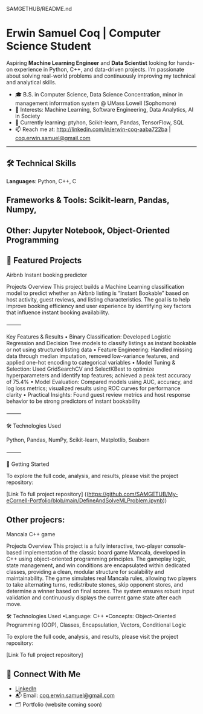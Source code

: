 SAMGETHUB/README.nd

# Erwin Samuel Coq | Computer Science Student

Aspiring **Machine Learning Engineer** and **Data Scientist** looking for hands-on experience in Python, C++, and data-driven projects. I’m passionate about solving real-world problems and continuously improving my technical and analytical skills.

- 🎓 B.S. in Computer Science, Data Science Concentration, minor in management inforrmation system @ UMass Lowell (Sophomore)
- 🔬 Interests: Machine Learning, Software Engineering, Data Analytics, AI in Society
- 🚀 Currently learning: ptyhon, Scikit-learn, Pandas, TensorFlow, SQL
- 📫 Reach me at: http://linkedin.com/in/erwin-coq-aaba722ba | coq.erwin.samuel@gmail.com

---

## 🛠 Technical Skills

**Languages**: Python, C++, C
## Frameworks & Tools: Scikit-learn, Pandas, Numpy, 
## Other: Jupyter Notebook, Object-Oriented Programming


## 🚧 Featured Projects 

Airbnb Instant booking predictor 

Projects Overview
This project builds a Machine Learning classification model to predict whether an Airbnb listing is “Instant Bookable” based on host activity, guest reviews, and listing characteristics. The goal is to help improve booking efficiency and user experience by identifying key factors that influence instant booking availability.

⸻

 Key Features & Results
	•	Binary Classification: Developed Logistic Regression and Decision Tree models to classify listings as instant bookable or not using structured listing data
	•	Feature Engineering: Handled missing data through median imputation, removed low-variance features, and applied one-hot encoding to categorical variables
	•	Model Tuning & Selection: Used GridSearchCV and SelectKBest to optimize hyperparameters and identify top features; achieved a peak test accuracy of 75.4%
	•	Model Evaluation: Compared models using AUC, accuracy, and log loss metrics; visualized results using ROC curves for performance clarity
	•	Practical Insights: Found guest review metrics and host response behavior to be strong predictors of instant bookability

⸻

🛠 Technologies Used

Python, Pandas, NumPy, Scikit-learn, Matplotlib, Seaborn

⸻

🚀 Getting Started

To explore the full code, analysis, and results, please visit the project repository:

[Link To full project repository]
((https://github.com/SAMGETUB/My-eCornell-Portfolio/blob/main/DefineAndSolveMLProblem.ipynb))


## Other projecrs: 

 Mancala C++ game

Projects Overview
This project is a fully interactive, two-player console-based implementation of the classic board game Mancala, developed in C++ using object-oriented programming principles. The gameplay logic, state management, and win conditions are encapsulated within dedicated classes, providing a clean, modular structure for scalability and maintainability. The game simulates real Mancala rules, allowing two players to take alternating turns, redistribute stones, skip opponent stores, and determine a winner based on final scores. The system ensures robust input validation and continuously displays the current game state after each move.

🛠 Technologies Used
	•Language: C++
	•Concepts: Object-Oriented Programming (OOP), Classes, Encapsulation, Vectors, Conditional Logic
	
 
 
 To explore the full code, analysis, and results, please visit the project repository:

[Link To full project repository]



## 🤝 Connect With Me

- [LinkedIn](http://linkedin.com/in/erwin-coq-aaba722ba)
- 📬 Email: coq.erwin.samuel@gmail.com  
- 🗂 Portfolio (website coming soon)




